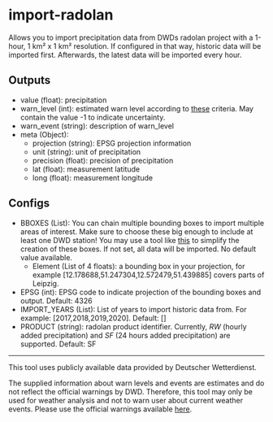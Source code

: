 # import-radolan

Allows you to import precipitation data from DWDs radolan project with a 1-hour, 1 km² x 1 km² resolution. If configured in that way, historic data will be imported first.
Afterwards, the latest data will be imported every hour.

## Outputs
* value (float): precipitation
* warn_level (int): estimated warn level according to [these](https://www.dwd.de/DE/wetter/warnungen_aktuell/kriterien/warnkriterien.html) criteria.
May contain the value -1 to indicate uncertainty. 
* warn_event (string): description of warn_level
* meta (Object): 
  + projection (string): EPSG projection information
  + unit (string): unit of precipitation
  + precision (float): precision of precipitation
  + lat (float): measurement latitude
  + long (float): measurement longitude

## Configs
 * BBOXES (List): You can chain multiple bounding boxes to import multiple areas of interest. Make sure to choose these big enough to include at least one DWD station!
   You may use a tool like [this](http://bboxfinder.com/#51.294988,12.319794,51.370066,12.456779) to simplify the creation of these boxes.
   If not set, all data will be imported. No default value available.
   +  Element (List of 4 floats): a bounding box in your projection, for example [12.178688,51.247304,12.572479,51.439885] covers parts of Leipzig.
 * EPSG (int): EPSG code to indicate projection of the bounding boxes and output. Default: 4326
 * IMPORT_YEARS (List): List of years to import historic data from. For example: [2017,2018,2019,2020]. Default: []
 * PRODUCT (string): radolan product identifier. Currently, *RW* (hourly added precipitation) and *SF* (24 hours added precipitation) are supported. Default: SF

---

This tool uses publicly available data provided by Deutscher Wetterdienst.

The supplied information about warn levels and events are estimates and do not reflect the official warnings by DWD.
Therefore, this tool may only be used for weather analysis and not to warn user about current weather events.
Please use the official warnings available [here](https://www.dwd.de/DE/wetter/warnungen_gemeinden/warnWetter_node.html).
